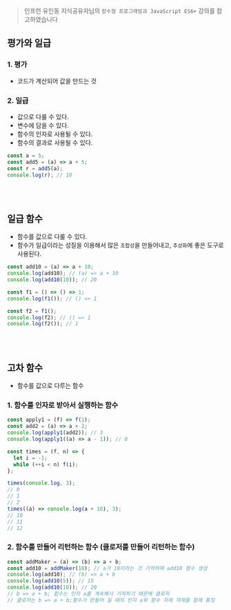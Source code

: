 > 인프런 유인동 지식공유자님의 `함수형 프로그래밍과 JavaScript ES6+` 강의를 참고하였습니다

## 평가와 일급

### 1. 평가

- 코드가 계산되어 값을 만드는 것

### 2. 일급

- 값으로 다룰 수 있다.
- 변수에 담을 수 있다.
- 함수의 인자로 사용될 수 있다.
- 함수의 결과로 사용될 수 있다.

```javascript
const a = 5;
const add5 = (a) => a + 5;
const r = add5(a);
console.log(r); // 10
```

<br />
<br />

## 일급 함수

- 함수를 값으로 다룰 수 있다.
- 함수가 일급이라는 성질을 이용해서 많은 `조합성`을 만들어내고, `추상화`에 좋은 도구로 사용된다.

```javascript
const add10 = (a) => a + 10;
console.log(add10); // (a) => a + 10
console.log(add10(10)); // 20

const f1 = () => () => 1;
console.log(f1()); // () => 1

const f2 = f1();
console.log(f2); // () => 1
console.log(f2()); // 1
```

<br />
<br />

## 고차 함수

- 함수를 값으로 다루는 함수

### 1. 함수를 인자로 받아서 실행하는 함수

```javascript
const apply1 = (f) => f(1);
const add2 = (a) => a + 2;
console.log(apply1(add2)); // 3
console.log(apply1((a) => a - 1)); // 0

const times = (f, n) => {
  let i = -1;
  while (++i < n) f(i);
};

times(console.log, 3);
// 0
// 1
// 2
times((a) => console.log(a + 10), 3);
// 10
// 11
// 12
```

### 2. 함수를 만들어 리턴하는 함수 (클로저를 만들어 리턴하는 함수)

```javascript
const addMaker = (a) => (b) => a + b;
const add10 = addMaker(10); // a가 10이라는 것 기억하며 add10 함수 생성
console.log(add10); // (b) => a + b
console.log(add10(5)); // 15
console.log(add10(10)); // 20
// b => a + b; 함수는 인자 a를 계속해서 기억하기 때문에 클로저
// 클로저는 b => a + b;함수가 만들어 질 때의 인자 a와 함수 자체 객체를 함께 통칭
```
